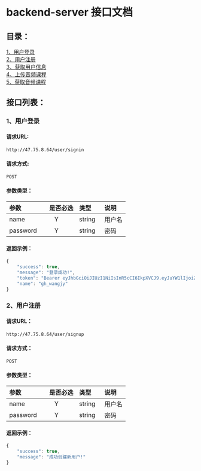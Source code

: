 # backend-server 接口文档

## 目录：

[1、用户登录](#1用户登录)<br/>
[2、用户注册](#2用户注册)<br/>
[3、获取用户信息](#3获取用户信息)<br/>
[4、上传音频课程](#4上传音频课程)<br/>
[5、获取音频课程](#5获取音频课程)<br/>

## 接口列表：

### 1、用户登录

#### 请求URL:  
```
http://47.75.8.64/user/signin
```

#### 请求方式: 
```
POST
```

#### 参数类型：

|参数|是否必选|类型|说明|
|:-----|:-------:|:-----|:-----|
|name      |Y       |string   | 用户名 |
|password      |Y       |string  | 密码 |

#### 返回示例：

```javascript
{
    "success": true,
    "message": "登录成功!",
    "token": "Bearer eyJhbGciOiJIUzI1NiIsInR5cCI6IkpXVCJ9.eyJuYW1lIjoiZ2hfd2FuZ2p5IiwiaWF0IjoxNTUyMzgwMjQ3LCJleHAiOjE1NTIzODc0NDd9.oTO7lNPwjwkpC0jecwvvGFMK59jnRL3D5e9UCnR-QuE",
    "name": "gh_wangjy"
}
```

### 2、用户注册

#### 请求URL：
```
http://47.75.8.64/user/signup
```

#### 请求方式：
```
POST
```

#### 参数类型：

|参数|是否必选|类型|说明|
|:-----|:-------:|:-----|:-----|
|name      |Y       |string   | 用户名 |
|password      |Y       |string  | 密码 |

#### 返回示例：

```javascript
{
    "success": true,
    "message": "成功创建新用户!"
}
```

